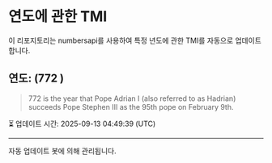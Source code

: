 
# 연도에 관한 TMI

이 리포지토리는 numbersapi를 사용하여 특정 년도에 관한 TMI를 자동으로 업데이트합니다.

## 연도: (772 )
> 772 is the year that Pope Adrian I (also referred to as Hadrian) succeeds Pope Stephen III as the 95th pope on February 9th.

⏳ 업데이트 시간: 2025-09-13 04:49:39 (UTC)

---
자동 업데이트 봇에 의해 관리됩니다.
